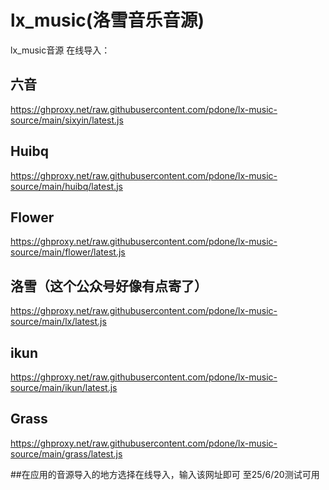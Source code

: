 # lx_music(洛雪音乐音源)

lx_music音源
在线导入：

## 六音
https://ghproxy.net/raw.githubusercontent.com/pdone/lx-music-source/main/sixyin/latest.js
## Huibq
https://ghproxy.net/raw.githubusercontent.com/pdone/lx-music-source/main/huibq/latest.js
## Flower
https://ghproxy.net/raw.githubusercontent.com/pdone/lx-music-source/main/flower/latest.js
## 洛雪（这个公众号好像有点寄了）
https://ghproxy.net/raw.githubusercontent.com/pdone/lx-music-source/main/lx/latest.js
## ikun
https://ghproxy.net/raw.githubusercontent.com/pdone/lx-music-source/main/ikun/latest.js
## Grass
https://ghproxy.net/raw.githubusercontent.com/pdone/lx-music-source/main/grass/latest.js

##在应用的音源导入的地方选择在线导入，输入该网址即可
至25/6/20测试可用
